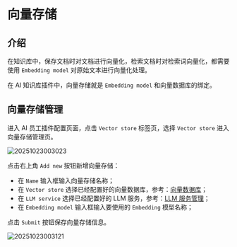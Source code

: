 # 向量存储

## 介绍

在知识库中，保存文档时对文档进行向量化，检索文档时对检索词向量化，都需要使用 `Embedding model` 对原始文本进行向量化处理。

在 AI 知识库插件中，向量存储就是 `Embedding model` 和向量数据库的绑定。

## 向量存储管理

进入 AI 员工插件配置页面，点击 `Vector store` 标签页，选择 `Vector store` 进入向量存储管理页。

![20251023003023](https://static-docs.nocobase.com/20251023003023.png)

点击右上角 `Add new` 按钮新增向量存储：

- 在 `Name` 输入框输入向量存储名称；
- 在 `Vector store` 选择已经配置好的向量数据库，参考：[向量数据库](/ai-employees/knowledge-base/vector-database)；
- 在 `LLM service` 选择已经配置好的 LLM 服务，参考：[LLM 服务管理](/ai-employees/quick-start/llm-service)；
- 在 `Embedding model` 输入框输入要使用的 `Embedding` 模型名称；
  
点击 `Submit` 按钮保存向量存储信息。

![20251023003121](https://static-docs.nocobase.com/20251023003121.png)
